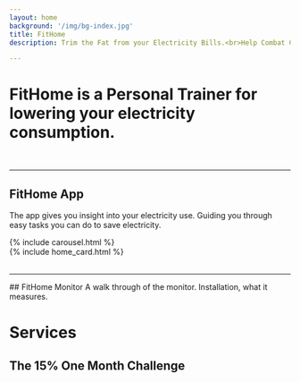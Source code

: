 ```yaml
---
layout: home
background: '/img/bg-index.jpg'
title: FitHome
description: Trim the Fat from your Electricity Bills.<br>Help Combat Climate Change.

---
```

<link rel="stylesheet" href='{{ '/assets/post-entry-style.css' | prepend: site.baseurl | replace: '//', '/' }}'>

# FitHome is a Personal Trainer for lowering your electricity consumption.  
<br>  
<hr>
    
## FitHome App
The app gives you insight into your electricity use.  Guiding you through easy tasks you can do to save electricity.
<br>
<div class="container-fluid">
  <div class="row">
    <!-- bootstrap uses 12 cols.  I want the carousel to be positioned in the middle. -->
    <div class="col-4 offset-2"> 
      {% include carousel.html %}
    </div> 
        {% include home_card.html %}
  </div>
</div>
<br>
<hr>
## FitHome Monitor 
A walk through of the monitor.  Installation, what it measures. 

# Services

## The 15% One Month Challenge
